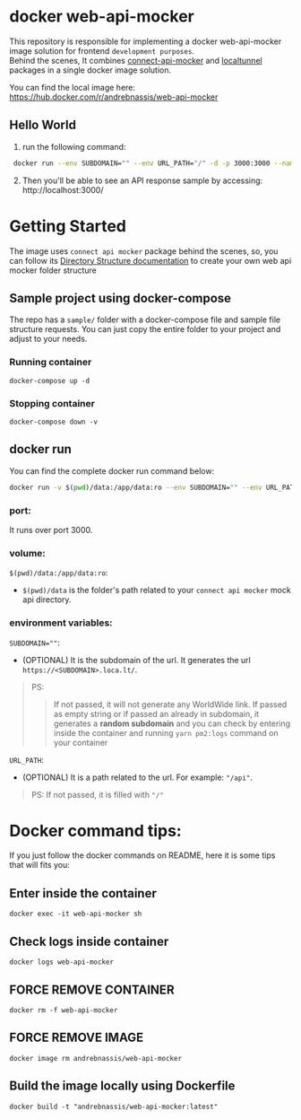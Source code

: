 # docker web-api-mocker
This repository is responsible for implementing a docker web-api-mocker image solution for frontend `development purposes`.  
Behind the scenes, It combines [connect-api-mocker](https://github.com/muratcorlu/connect-api-mocker) and [localtunnel](https://github.com/localtunnel/localtunnel) packages in a single docker image solution.

You can find the local image here:
https://hub.docker.com/r/andrebnassis/web-api-mocker

## Hello World

1. run the following command:  
```bash
 docker run --env SUBDOMAIN="" --env URL_PATH="/" -d -p 3000:3000 --name web-api-mocker andrebnassis/web-api-mocker
```

2. Then you'll be able to see an API response sample by accessing:  
http://localhost:3000/  

# Getting Started

The image uses `connect api mocker` package behind the scenes, so, you can follow its [Directory Structure documentation](https://github.com/muratcorlu/connect-api-mocker#directory-structure) to create your own web api mocker folder structure

## Sample project using docker-compose

The repo has a `sample/` folder with a docker-compose file and sample file structure requests. You can just copy the entire folder to your project and adjust to your needs.

### Running container
`docker-compose up -d`

### Stopping container
`docker-compose down -v`

## docker run

You can find the complete docker run command below:

```bash
docker run -v $(pwd)/data:/app/data:ro --env SUBDOMAIN="" --env URL_PATH="/" -d -p 3000:3000 --name web-api-mocker andrebnassis/web-api-mocker
```

### port:

It runs over port 3000.
### volume:

`$(pwd)/data:/app/data:ro`:  

- `$(pwd)/data` is the folder's path related to your `connect api mocker` mock api directory.  

### environment variables:

`SUBDOMAIN=""`:  
- (OPTIONAL) It is the subdomain of the url. It generates the url `https://<SUBDOMAIN>.loca.lt/`.  
> PS:
>> If not passed, it will not generate any WorldWide link.
>> If passed as empty string or if passed an already in subdomain, it generates a **random subdomain** and you can check by entering inside the container and running `yarn pm2:logs` command on your container

`URL_PATH`:  
- (OPTIONAL) It is a path related to the url. For example: `"/api"`.  
> PS: If not passed, it is filled with `"/"`  


# Docker command tips:

If you just follow the docker commands on README, here it is some tips that will fits you:
## Enter inside the container  
`docker exec -it web-api-mocker sh`

## Check logs inside container  
`docker logs web-api-mocker`

## FORCE REMOVE CONTAINER  
`docker rm -f web-api-mocker`

## FORCE REMOVE IMAGE  
`docker image rm andrebnassis/web-api-mocker`
## Build the image locally using Dockerfile
`docker build -t "andrebnassis/web-api-mocker:latest"`